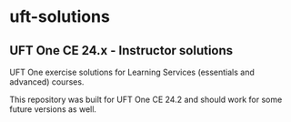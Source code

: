# uft-solutions
## UFT One CE 24.x - Instructor solutions
UFT One exercise solutions for Learning Services (essentials and advanced) courses.

This repository was built for UFT One CE 24.2 and should work for some future versions as well.
